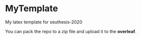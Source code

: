 # MyTemplate
My latex template for seuthesis-2020

You can pack the repo to a zip file and upload it to the **overleaf**.

